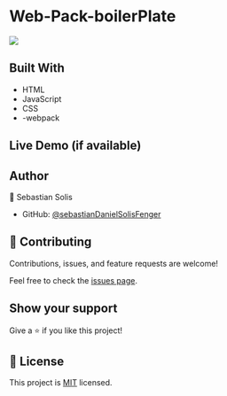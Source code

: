 # Web-Pack-boilerPlate


![](https://img.shields.io/badge/Microverse-blueviolet)


## Built With

- HTML
- JavaScript
- CSS
- -webpack

## Live Demo (if available)

## Author

👤 Sebastian Solis

- GitHub: [@sebastianDanielSolisFenger](https://github.com/SebastianSolisFenger)

## 🤝 Contributing

Contributions, issues, and feature requests are welcome!

Feel free to check the [issues page](../../issues/).

## Show your support

Give a ⭐️ if you like this project!

## 📝 License

This project is [MIT](./MIT.md) licensed.
